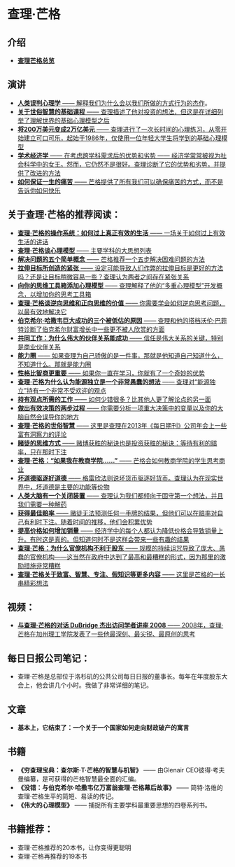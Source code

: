 # 查理·芒格

## 介绍

- [**查理芒格总览**](charlie_munger.md)

## 演讲

- [**人类误判心理学** —— 解释我们为什么会以我们所做的方式行为的杰作](misjudgment.md)。
- [**关于世俗智慧的基础课程** —— 查理描述了他对投资的想法，但这是在详细列举了理解世界的基础心理模型之后](elementary_worldly_wisdom.md)
- [**将200万美元变成2万亿美元** —— 查理进行了一次长时间的心理练习，从零开始建立可口可乐，起始于1986年，仅使用一位年轻大学生将学到的基础心理模型](2to2.md)
- [**学术经济学** —— 在考虑跨学科需求后的优势和劣势 —— 经济学常常被视为社会科学中的女王。然而，它仍然不是很好。查理诊断了它的优势和劣势，并提供了改进的方法](interdisciplinary_needs.md)
- [**如何保证一生的痛苦** —— 芒格提供了所有我们可以确保痛苦的方式，而不是告诉你如何快乐](a_life_of_misery.md)

## 关于查理·芒格的推荐阅读：

- [**查理·芒格的操作系统：如何过上真正有效的生活** —— 一场关于如何过上有效生活的讲话](life_really_work.md)
- [**查理·芒格谈心理模型** —— 主要学科的大思想列表](mental_models.md)
- [**解决问题的五个简单概念** —— 芒格推荐一个五步解决困难问题的方法](five_simple_notions_that_solve_problems.md)
- [**拉伸目标所创造的紧张** —— 设定可能导致人们作弊的拉伸目标是更好的方法吗？还是让目标稍微容易一些？查理认为两者之间存在紧张关系](the_tension_created_by_stretch_goals.md)
- [**向你的思维工具箱添加心理模型** —— 查理解释了他的“多重心理模型”开发概念，以增加你的思考工具箱](adding_mental_tools_to_your_toolbox.md)
- [**查理·芒格谈逆向思维和正向思维的价值** —— 你需要学会如何逆向思考问题，以最有效地解决它](thinking_backward_and_forward.md)
- [**伯克希尔·哈撒韦巨大成功的三个被低估的原因** —— 查理和他的搭档沃伦·巴菲特诊断了伯克希尔财富增长中一些更不被人欣赏的方面](three_reasons_berkshire_success.md)
- [**共同工作：为什么伟大的伙伴关系能成功** —— 信任是伟大关系的关键，特别是商业伙伴关系](working_together.md)
- [**能力圈** —— 如果查理为自己骄傲的是一件事，那就是他知道自己知道什么，不知道什么。那就是能力圈](circle_of_competence.md)
- [**性格比智商更重要** —— 如果你一直在学习，你就有了一个奇妙的优势](temperament_is_more_important_than_iq.md)
- [**查理·芒格为什么认为能源独立是一个非常愚蠢的想法** —— 查理对“能源独立”持有一个非常不受欢迎的观点](energy_independence_is_a_stupid_idea.md)
- [**持有观点所需的工作** —— 如何少错很多？比其他人更了解论点的另一面](the_work_required_to_have_an_opinion.md)
- [**做出有效决策的两步过程** —— 你需要分析一项重大决策中的变量以及你的大脑自然会误导你的地方](the_munger_two_step.md)
- [**查理·芒格的世俗智慧** —— 这里是查理在2013年《每日期刊》公司年会上一些富有洞察力的评论](worldly_wisdom_from_charlie_munger.md)
- [**赌徒的思维方式** —— 赌博获胜的秘诀也是投资获胜的秘诀：等待有利的赔率，只在那时下注](how_good_gamblers_think.md)
- [**查理·芒格：“如果我在教商学院……”** —— 芒格会如何教商学院的学生思考商业](how_to_teach_business_school.md)
- [**坏道德驱逐好道德** —— 格雷欣法则说坏货币驱逐好货币。查理认为在现实世界中，坏道德是主要的功能等价物](bad_morals_drive_out_the_good.md)
- [**人类大脑有一个关闭装置** —— 查理认为我们都倾向于固守第一个想法，并且我们需要一种解药](the_human_mind_has_a_shut_off_device.md)
- [**获得最佳赔率** —— 赌徒无法预测任何一手牌的结果，但他们可以在赔率对自己有利时下注。随着时间的推移，他们会积累优势](may_the_odds_be_ever_in_your_favor.md)
- [**提高价格如何增加销量** —— 经济学中的每个人都认为降低价格会导致销量上升。有时这是真的。但知道何时不是这样会带来一些有趣的结果](how_raising_prices_can_increase_sales.md)
- [**查理·芒格：为什么官僚机构不利于股东** —— 规模的持续诅咒导致了庞大、愚蠢的官僚机构——这当然在政府中达到了最高和最糟糕的形式，因为那里的激励措施非常糟糕](why_bureaucracy_is_not_shareholder_friendly.md)
- [**查理·芒格关于致富、智慧、专注、假知识等更多内容** —— 这里是芒格的一长串精彩想法](rich_wisdom_focus_fake_knowledge_and_more.md)

## 视频：

- [**与查理·芒格的对话 DuBridge 杰出访问学者讲座 2008** —— 2008年，查理·芒格在加州理工学院发表了一些他最深刻、最尖锐、最原创的思考](https://www.youtube.com/watch?v=4ibabROYccs&t=3s)

## 每日日报公司笔记：

- 查理·芒格是总部位于洛杉矶的公共公司每日日报的董事长。每年在年度股东大会上，他会讲几个小时。我做了非常详细的笔记。

## 文章

- **基本上，它结束了：一个关于一个国家如何走向财政破产的寓言**

## 书籍

- **《穷查理宝典：查尔斯·T·芒格的智慧与机智》** —— 由Glenair CEO彼得·考夫曼编纂，是可获得的芒格智慧最全面的汇编。
- **《没错：与伯克希尔·哈撒韦亿万富翁查理·芒格幕后故事》** —— 简特·洛维的查理·芒格生平的简短、易读的传记。
- **《伟大的心理模型》** —— 捕捉所有主要学科最重要思想的四卷系列书。

## 书籍推荐：

- 查理·芒格推荐的20本书，让你变得更聪明
- 查理·芒格再推荐的19本书